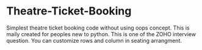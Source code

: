# Theatre-Ticket-Booking

Simplest theatre ticket booking code without using oops concept. 
This is maily created for peoples new to python.
This is one of the ZOHO interview question.
You can customize rows and column in seating arrangment.
